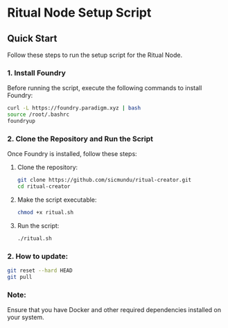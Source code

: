 
# Ritual Node Setup Script

## Quick Start

Follow these steps to run the setup script for the Ritual Node.

### 1. Install Foundry

Before running the script, execute the following commands to install Foundry:

```bash
curl -L https://foundry.paradigm.xyz | bash
source /root/.bashrc
foundryup
```

### 2. Clone the Repository and Run the Script

Once Foundry is installed, follow these steps:

1. Clone the repository:
   ```bash
   git clone https://github.com/sicmundu/ritual-creator.git
   cd ritual-creator
   ```

2. Make the script executable:
   ```bash
   chmod +x ritual.sh
   ```

3. Run the script:
   ```bash
   ./ritual.sh
   ```

### 2. How to update:

   ```bash
   git reset --hard HEAD
   git pull
   ```


### Note:
Ensure that you have Docker and other required dependencies installed on your system.
